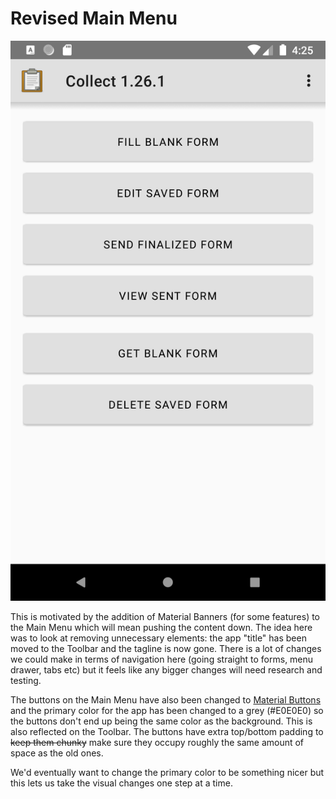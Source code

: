 # Revised Main Menu

![New Main Menu layout](mockup.png)

This is motivated by the addition of Material Banners (for some features) to the Main Menu which will mean pushing the content down. The idea here was to look at removing unnecessary elements: the app "title" has been moved to the Toolbar and the tagline is now gone. There is a lot of changes we could make in terms of navigation here (going straight to forms, menu drawer, tabs etc) but it feels like any bigger changes will need research and testing.

The buttons on the Main Menu have also been changed to [Material Buttons](https://material.io/components/buttons/) and the primary color for the app has been changed to a grey (#E0E0E0) so the buttons don't end up being the same color as the background. This is also reflected on the Toolbar. The buttons have extra top/bottom padding to ~~keep them chunky~~ make sure they occupy roughly the same amount of space as the old ones.

We'd eventually want to change the primary color to be something nicer but this lets us take the visual changes one step at a time.
